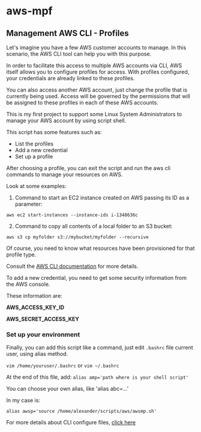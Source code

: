# aws-mpf

## Management AWS CLI - Profiles

Let's imagine you have a few AWS customer accounts to manage. In this scenario, the AWS CLI tool can help you with this purpose.

In order to facilitate this access to multiple AWS accounts via CLI, AWS itself allows you to configure profiles for access. With profiles configured, your credentials are already linked to these profiles.

You can also access another AWS account, just change the profile that is currently being used.
Access will be governed by the permissions that will be assigned to these profiles in each of these AWS accounts.

This is my first project to support some Linux System Administrators to manage your AWS account by using script shell.

This script has some features such as:
* List the profiles
* Add a new credential
* Set up a profile

After choosing a profile, you can exit the script and run the aws cli commands to manage your resources on AWS.

Look at some examples:

1. Command to start an EC2 instance created on AWS passing its ID as a parameter:

`aws ec2 start-instances --instance-ids i-1348636c`

2. Command to copy all contents of a local folder to an S3 bucket:

`aws s3 cp myfolder s3://mybucket/myfolder --recursive`

Of course, you need to know what resources have been provisioned for that profile type.

Consult the [AWS CLI documentation](https://docs.aws.amazon.com/cli/index.html) for more details.

To add a new credential, you need to get some security information from the AWS console.

These information are:

**AWS_ACCESS_KEY_ID**

**AWS_SECRET_ACCESS_KEY**

### **Set up your environment**

Finally, you can add this script like a command, just edit `.bashrc` file current user, using alias method.

`vim /home/youruser/.bashrc`
or
`vim ~/.bashrc`

At the end of this file, add:
`alias amp='path where is your shell script'`

You can choose your own alias, like 'alias abc=...'

In my case is:

`alias awsp='source /home/alexander/scripts/aws/awsmp.sh'`

For more details about CLI configure files, [click here](https://docs.aws.amazon.com/cli/latest/userguide/cli-configure-files.html)

